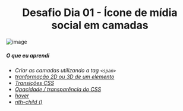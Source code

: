 <h1 align= "center">
  Desafio Dia 01 - Ícone de mídia social em camadas <a name="id01"></a>
</h1>

![image](https://user-images.githubusercontent.com/64365302/111866384-e015a700-894b-11eb-8692-fe896842389c.png)

##### O que eu aprendi

* *Criar as camadas utilizando a tag `<span>`*
* *[tranformação 2D ou 3D de um elemento](https://www.w3schools.com/cssref/css3_pr_transform.asp)*
* *[Transições CSS](https://www.w3schools.com/css/css3_transitions.asp)*
* *[Opacidade / transparência do CSS](https://www.w3schools.com/css/css_image_transparency.asp)*
* *[hover](https://www.w3schools.com/cssref/sel_hover.asp)*
* *[nth-child ()](https://www.w3schools.com/cssref/sel_nth-child.asp)*

